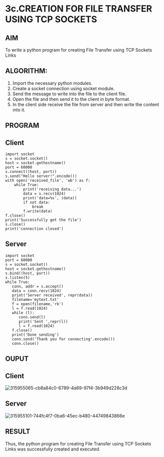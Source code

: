 # 3c.CREATION FOR FILE TRANSFER USING TCP SOCKETS
## AIM
To write a python program for creating File Transfer using TCP Sockets Links
## ALGORITHM:
1. Import the necessary python modules.
2. Create a socket connection using socket module.
3. Send the message to write into the file to the client file.
4. Open the file and then send it to the client in byte format.
5. In the client side receive the file from server and then write the content into it.
## PROGRAM
## Client
```
import socket 
s = socket.socket() 
host = socket.gethostname() 
port = 60000 
s.connect((host, port)) 
s.send("Hello server!".encode()) 
with open('received_file', 'wb') as f: 
    while True: 
        print('receiving data...') 
        data = s.recv(1024) 
        print('data=%s', (data)) 
        if not data: 
            break 
        f.write(data) 
f.close() 
print('Successfully get the file') 
s.close() 
print('connection closed')
```
## Server
```
import socket                    
port = 60000                    
s = socket.socket()              
host = socket.gethostname()      
s.bind((host, port))
s.listen(5)                      
while True:
   conn, addr = s.accept()      
   data = conn.recv(1024) 
   print('Server received', repr(data)) 
   filename='mytext.txt' 
   f = open(filename,'rb') 
   l = f.read(1024) 
   while (l): 
      conn.send(l) 
      print('Sent ',repr(l)) 
      l = f.read(1024) 
   f.close() 
   print('Done sending') 
   conn.send('Thank you for connecting'.encode()) 
   conn.close() 
```
## OUPUT
## Client
![315955065-cb8a84c0-6789-4a69-97f4-3b949d228c3d](https://github.com/user-attachments/assets/56487731-c9ef-436b-9768-51583141076e)
## Server
![315955101-744fc4f7-0ba6-45ec-b480-44749843866e](https://github.com/user-attachments/assets/4ed78d5d-66d9-4d82-b72f-6ef8f81ae9e4)


## RESULT
Thus, the python program for creating File Transfer using TCP Sockets Links was 
successfully created and executed.
